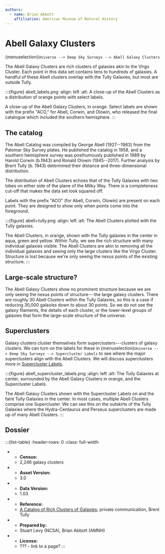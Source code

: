 ```yaml
---
authors:
  - name: Brian Abbott
    affiliation: American Museum of Natural History
---
```



# Abell Galaxy Clusters

{menuselection}`Universe --> Deep Sky Surveys --> Abell Galaxy Clusters`


The Abell Galaxy Clusters are rich clusters of galaxies akin to the Virgo Cluster. Each point in this data set contains tens to hundreds of galaxies. A handful of these Abell clusters overlap with the Tully Galaxies, but most are outside Tully.



:::{figure} abell_labels.png
:align: left
:alt: A close-up of the Abell Clusters as a distribution of orange points with select labels.

A close-up of the Abell Galaxy Clusters, in orange. Select labels are shown with the prefix "ACO," for Abell, Corwin, and Olowin, who released the final catalogue which included the southern hemisphere.
:::


## The catalog

The Abell Catalog was compiled by George Abell (1927--1983) from the Palomar Sky Survey plates. He published the catalog in 1958, and a southern hemisphere survey was posthumously published in 1989 by Harold Corwin (b.1943) and Ronald Olowin (1945--2017). Further analysis by Brent Tully (b. 1943) determined
their distance and three-dimensional distribution. 

The distribution of Abell Clusters echoes that of the Tully Galaxies with two lobes on either side of the plane of the Milky Way. There is a completeness cut-off that makes the data set look squared off.

Labels with the prefix "ACO" (for Abell, Corwin, Olowin) are present on each point. They are designed to show only when points come into the foreground.



:::{figure} abell+tully.png
:align: left
:alt: The Abell Clusters plotted with the Tully galaxies.

The Abell Clusters, in orange, shown with the Tully galaxies in the center in aqua, green and yellow. Within Tully, we see the rich structure with many individual galaxies visible. The Abell Clusters are akin to removing all the individual galaxies and seeing only the large clusters like the Virgo Cluster. Structure is lost because we're only seeing the nexus points of the existing structure.
:::


## Large-scale structure?

The Abell Galaxy Clusters show no prominent structure because we are only seeing the nexus points of structure---the large galaxy clusters. There are roughly 30 Abell Clusters within the Tully Galaxies, so this is a case if reducing 30,000 galaxies down to about 30 points. So we do not see the galaxy filaments, the details of each cluster, or the lower-level groups of galaxies that form the large-scale structure of the universe.


## Superclusters

Galaxy clusters cluster themselves form superclusters---clusters of galaxy clusters. We can turn on the labels for these in {menuselection}`Universe --> Deep Sky Surveys --> Supercluster Labels` to see where the major superclusters align with the Abell Clusters. We will discuss superclusters more in [Supercluster Labels](../supercluster-labels/index).



:::{figure} abell_supercluster_labels.png
:align: left
:alt: The Tully Galaxies at center, surrounded by the Abell Galaxy Clusters in orange, and the Supercluster Labels.

The Abell Galaxy Clusters shown with the Supercluster Labels on and the faint Tully Galaxies in the center. In most cases, multiple Abell Clusters comprise one Supercluster. We can see this on the outskirts of the Tully Galaxies where the Hydra-Centaurus and Perseus superclusters are made up of many Abell Clusters.
:::








## Dossier
:::{list-table}
:header-rows: 0
:class: full-width

* - **Census:**
  - 2,246 galaxy clusters
* - **Asset Version:**
  - 3.0
* - **Data Version:**
  - 1.03
* - **Reference:**
  - [A Catalog of Rich Clusters of Galaxies](https://doi.org/10.1086%2F191333); private communication, Brent Tully
* - **Prepared by:**
  - Stuart Levy (NCSA), Brian Abbott (AMNH)
* - **License:**
  - ??? - link to a page?
:::
